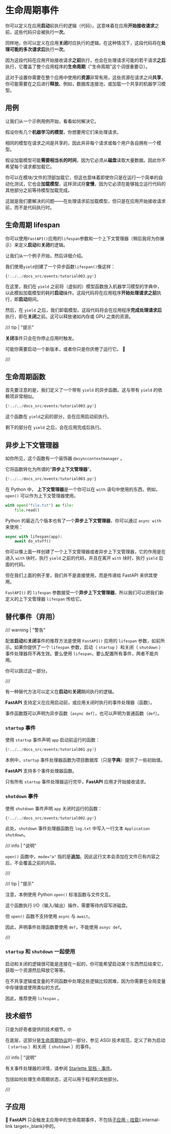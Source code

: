 # 生命周期事件

你可以定义在应用**启动**前执行的逻辑（代码）。这意味着在应用**开始接收请求**之前，这些代码只会被执行**一次**。

同样地，你可以定义在应用**关闭**时应执行的逻辑。在这种情况下，这段代码将在**处理可能的多次请求后**执行**一次**。

因为这段代码在应用开始接收请求**之前**执行，也会在处理请求可能的若干请求**之后**执行，它覆盖了整个应用程序的**生命周期**（"生命周期"这个词很重要😉）。

这对于设置你需要在整个应用中使用的**资源**非常有用，这些资源在请求之间**共享**，你可能需要在之后进行**释放**。例如，数据库连接池，或加载一个共享的机器学习模型。

## 用例

让我们从一个示例用例开始，看看如何解决它。

假设你有几个**机器学习的模型**，你想要用它们来处理请求。

相同的模型在请求之间是共享的，因此并非每个请求或每个用户各自拥有一个模型。

假设加载模型可能**需要相当长的时间**，因为它必须从**磁盘**读取大量数据。因此你不希望每个请求都加载它。

你可以在模块/文件的顶部加载它，但这也意味着即使你只是在运行一个简单的自动化测试，它也会**加载模型**，这样测试将**变慢**，因为它必须在能够独立运行代码的其他部分之前等待模型加载完成。

这就是我们要解决的问题——在处理请求前加载模型，但只是在应用开始接收请求前，而不是代码执行时。

## 生命周期 lifespan

你可以使用`FastAPI()`应用的`lifespan`参数和一个上下文管理器（稍后我将为你展示）来定义**启动**和**关闭**的逻辑。

让我们从一个例子开始，然后详细介绍。

我们使用`yield`创建了一个异步函数`lifespan()`像这样：

```Python hl_lines="16  19"
{!../../docs_src/events/tutorial003.py!}
```

在这里，我们在 `yield` 之前将（虚拟的）模型函数放入机器学习模型的字典中，以此模拟加载模型的耗时**启动**操作。这段代码将在应用程序**开始处理请求之前**执行，即**启动**期间。

然后，在 `yield` 之后，我们卸载模型。这段代码将会在应用程序**完成处理请求后**执行，即在**关闭**之前。这可以释放诸如内存或 GPU 之类的资源。

/// tip | "提示"

**关闭**事件只会在你停止应用时触发。

可能你需要启动一个新版本，或者你只是你厌倦了运行它。 🤷

///

## 生命周期函数

首先要注意的是，我们定义了一个带有 `yield` 的异步函数。这与带有 `yield` 的依赖项非常相似。

```Python hl_lines="14-19"
{!../../docs_src/events/tutorial003.py!}
```

这个函数在 `yield`之前的部分，会在应用启动前执行。

剩下的部分在 `yield` 之后，会在应用完成后执行。

## 异步上下文管理器

如你所见，这个函数有一个装饰器 `@asynccontextmanager` 。

它将函数转化为所谓的“**异步上下文管理器**”。

```Python hl_lines="1  13"
{!../../docs_src/events/tutorial003.py!}
```

在 Python 中，  **上下文管理器**是一个你可以在 `with` 语句中使用的东西，例如，`open()` 可以作为上下文管理器使用。

```Python
with open("file.txt") as file:
    file.read()
```

Python 的最近几个版本也有了一个**异步上下文管理器**，你可以通过 `async with` 来使用：

```Python
async with lifespan(app):
    await do_stuff()
```

你可以像上面一样创建了一个上下文管理器或者异步上下文管理器，它的作用是在进入 `with` 块时，执行 `yield` 之前的代码，并且在离开 `with` 块时，执行 `yield` 后面的代码。

但在我们上面的例子里，我们并不是直接使用，而是传递给 FastAPI 来供其使用。

`FastAPI()` 的 `lifespan` 参数接受一个**异步上下文管理器**，所以我们可以把我们新定义的上下文管理器 `lifespan` 传给它。

## 替代事件（弃用）

/// warning | "警告"

配置**启动**和**关闭**事件的推荐方法是使用 `FastAPI()` 应用的 `lifespan` 参数，如前所示。如果你提供了一个 `lifespan` 参数，启动（ `startup` ）和关闭（ `shutdown` ）事件处理器将不再生效。要么使用 `lifespan`，要么配置所有事件，两者不能共用。

你可以跳过这一部分。

///

有一种替代方法可以定义在**启动**和**关闭**期间执行的逻辑。

**FastAPI** 支持定义在应用启动前，或应用关闭时执行的事件处理器（函数）。

事件函数既可以声明为异步函数（`async def`），也可以声明为普通函数（`def`）。

### `startup` 事件

使用 `startup` 事件声明 `app` 启动前运行的函数：

```Python hl_lines="8"
{!../../docs_src/events/tutorial001.py!}
```

本例中，`startup` 事件处理器函数为项目数据库（只是**字典**）提供了一些初始值。

**FastAPI** 支持多个事件处理器函数。

只有所有 `startup` 事件处理器运行完毕，**FastAPI** 应用才开始接收请求。

### `shutdown` 事件

使用 `shutdown` 事件声明 `app` 关闭时运行的函数：

```Python hl_lines="6"
{!../../docs_src/events/tutorial002.py!}
```

此处，`shutdown` 事件处理器函数在 `log.txt` 中写入一行文本 `Application shutdown`。

/// info | "说明"

`open()` 函数中，`mode="a"` 指的是**追加**。因此这行文本会添加在文件已有内容之后，不会覆盖之前的内容。

///

/// tip | "提示"

注意，本例使用 Python `open()` 标准函数与文件交互。

这个函数执行 I/O（输入/输出）操作，需要等待内容写进磁盘。

但 `open()` 函数不支持使用 `async` 与 `await`。

因此，声明事件处理函数要使用 `def`，不能使用 `asnyc def`。

///

### `startup` 和 `shutdown` 一起使用

启动和关闭的逻辑很可能是连接在一起的，你可能希望启动某个东西然后结束它，获取一个资源然后释放它等等。

在不共享逻辑或变量的不同函数中处理这些逻辑比较困难，因为你需要在全局变量中存储值或使用类似的方式。

因此，推荐使用 `lifespan` 。

## 技术细节

只是为好奇者提供的技术细节。🤓

在底层，这部分是<a href="https://asgi.readthedocs.io/en/latest/specs/lifespan.html" class="external-link" target="_blank">生命周期协议</a>的一部分，参见 ASGI 技术规范，定义了称为启动（ `startup` ）和关闭（ `shutdown` ）的事件。

/// info | "说明"

有关事件处理器的详情，请参阅 <a href="https://www.starlette.io/events/" class="external-link" target="_blank">Starlette 官档 - 事件</a>。

包括如何处理生命周期状态，这可以用于程序的其他部分。

///

## 子应用

🚨  **FastAPI** 只会触发主应用中的生命周期事件，不包括[子应用 - 挂载](sub-applications.md){.internal-link target=_blank}中的。